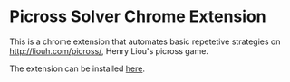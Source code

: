 # Picross Solver Chrome Extension #

This is a chrome extension that automates basic repetetive strategies on
http://liouh.com/picross/, Henry Liou's picross game. 

The extension can be installed
[here](https://chrome.google.com/webstore/detail/picross/jlaggefombdjhhinfcgnfjjbkmhaahhe).
